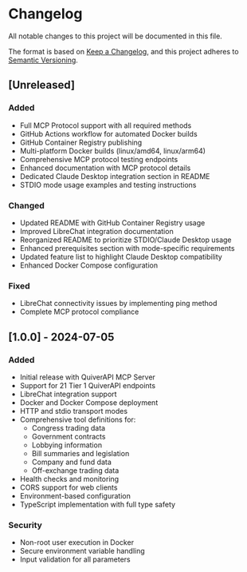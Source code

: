 # Changelog

All notable changes to this project will be documented in this file.

The format is based on [Keep a Changelog](https://keepachangelog.com/en/1.0.0/),
and this project adheres to [Semantic Versioning](https://semver.org/spec/v2.0.0.html).

## [Unreleased]

### Added
- Full MCP Protocol support with all required methods
- GitHub Actions workflow for automated Docker builds
- GitHub Container Registry publishing
- Multi-platform Docker builds (linux/amd64, linux/arm64)
- Comprehensive MCP protocol testing endpoints
- Enhanced documentation with MCP protocol details
- Dedicated Claude Desktop integration section in README
- STDIO mode usage examples and testing instructions

### Changed
- Updated README with GitHub Container Registry usage
- Improved LibreChat integration documentation
- Reorganized README to prioritize STDIO/Claude Desktop usage
- Enhanced prerequisites section with mode-specific requirements
- Updated feature list to highlight Claude Desktop compatibility
- Enhanced Docker Compose configuration

### Fixed
- LibreChat connectivity issues by implementing ping method
- Complete MCP protocol compliance

## [1.0.0] - 2024-07-05

### Added
- Initial release with QuiverAPI MCP Server
- Support for 21 Tier 1 QuiverAPI endpoints
- LibreChat integration support
- Docker and Docker Compose deployment
- HTTP and stdio transport modes
- Comprehensive tool definitions for:
  - Congress trading data
  - Government contracts
  - Lobbying information
  - Bill summaries and legislation
  - Company and fund data
  - Off-exchange trading data
- Health checks and monitoring
- CORS support for web clients
- Environment-based configuration
- TypeScript implementation with full type safety

### Security
- Non-root user execution in Docker
- Secure environment variable handling
- Input validation for all parameters